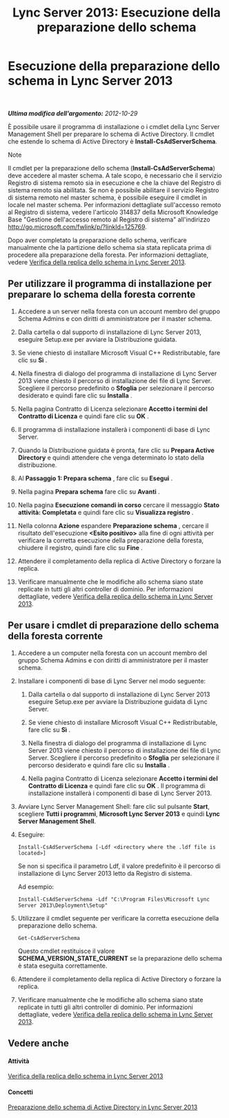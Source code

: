 ﻿---
title: 'Lync Server 2013: Esecuzione della preparazione dello schema'
TOCTitle: Esecuzione della preparazione dello schema
ms:assetid: 9d02bdb1-ff29-417a-bcce-b068b31207d8
ms:mtpsurl: https://technet.microsoft.com/it-it/library/Gg412729(v=OCS.15)
ms:contentKeyID: 49301463
ms.date: 08/24/2015
mtps_version: v=OCS.15
ms.translationtype: HT
---

# Esecuzione della preparazione dello schema in Lync Server 2013

 

_**Ultima modifica dell'argomento:** 2012-10-29_

È possibile usare il programma di installazione o i cmdlet della Lync Server Management Shell per preparare lo schema di Active Directory. Il cmdlet che estende lo schema di Active Directory è **Install-CsAdServerSchema**.


> [!NOTE]
> Il cmdlet per la preparazione dello schema (<STRONG>Install-CsAdServerSchema</STRONG>) deve accedere al master schema. A tale scopo, è necessario che il servizio Registro di sistema remoto sia in esecuzione e che la chiave del Registro di sistema remoto sia abilitata. Se non è possibile abilitare il servizio Registro di sistema remoto nel master schema, è possibile eseguire il cmdlet in locale nel master schema. Per informazioni dettagliate sull'accesso remoto al Registro di sistema, vedere l'articolo 314837 della Microsoft Knowledge Base "Gestione dell'accesso remoto al Registro di sistema" all'indirizzo <A href="http://go.microsoft.com/fwlink/p/?linkid=125769">http://go.microsoft.com/fwlink/p/?linkId=125769</A>.



Dopo aver completato la preparazione dello schema, verificare manualmente che la partizione dello schema sia stata replicata prima di procedere alla preparazione della foresta. Per informazioni dettagliate, vedere [Verifica della replica dello schema in Lync Server 2013](lync-server-2013-verifying-schema-replication.md).

## Per utilizzare il programma di installazione per preparare lo schema della foresta corrente

1.  Accedere a un server nella foresta con un account membro del gruppo Schema Admins e con diritti di amministratore per il master schema.

2.  Dalla cartella o dal supporto di installazione di Lync Server 2013, eseguire Setup.exe per avviare la Distribuzione guidata.

3.  Se viene chiesto di installare Microsoft Visual C++ Redistributable, fare clic su **Sì** .

4.  Nella finestra di dialogo del programma di installazione di Lync Server 2013 viene chiesto il percorso di installazione dei file di Lync Server. Scegliere il percorso predefinito o **Sfoglia** per selezionare il percorso desiderato e quindi fare clic su **Installa** .

5.  Nella pagina Contratto di Licenza selezionare **Accetto i termini del Contratto di Licenza** e quindi fare clic su **OK** .

6.  Il programma di installazione installerà i componenti di base di Lync Server.

7.  Quando la Distribuzione guidata è pronta, fare clic su **Prepara Active Directory** e quindi attendere che venga determinato lo stato della distribuzione.

8.  Al **Passaggio 1: Prepara schema** , fare clic su **Esegui** .

9.  Nella pagina **Prepara schema** fare clic su **Avanti** .

10. Nella pagina **Esecuzione comandi in corso** cercare il messaggio **Stato attività: Completata** e quindi fare clic su **Visualizza registro** .

11. Nella colonna **Azione** espandere **Preparazione schema** , cercare il risultato dell'esecuzione **\<Esito positivo\>** alla fine di ogni attività per verificare la corretta esecuzione della preparazione della foresta, chiudere il registro, quindi fare clic su **Fine** .

12. Attendere il completamento della replica di Active Directory o forzare la replica.

13. Verificare manualmente che le modifiche allo schema siano state replicate in tutti gli altri controller di dominio. Per informazioni dettagliate, vedere [Verifica della replica dello schema in Lync Server 2013](lync-server-2013-verifying-schema-replication.md).

## Per usare i cmdlet di preparazione dello schema della foresta corrente

1.  Accedere a un computer nella foresta con un account membro del gruppo Schema Admins e con diritti di amministratore per il master schema.

2.  Installare i componenti di base di Lync Server nel modo seguente:
    
    1.  Dalla cartella o dal supporto di installazione di Lync Server 2013 eseguire Setup.exe per avviare la Distribuzione guidata di Lync Server.
    
    2.  Se viene chiesto di installare Microsoft Visual C++ Redistributable, fare clic su **Sì** .
    
    3.  Nella finestra di dialogo del programma di installazione di Lync Server 2013 viene chiesto il percorso di installazione dei file di Lync Server. Scegliere il percorso predefinito o **Sfoglia** per selezionare il percorso desiderato e quindi fare clic su **Installa** .
    
    4.  Nella pagina Contratto di Licenza selezionare **Accetto i termini del Contratto di Licenza** e quindi fare clic su **OK** . Il programma di installazione installerà i componenti di base di Lync Server 2013.

3.  Avviare Lync Server Management Shell: fare clic sul pulsante **Start**, scegliere **Tutti i programmi**, **Microsoft Lync Server 2013** e quindi **Lync Server Management Shell**.

4.  Eseguire:
    
        Install-CsAdServerSchema [-Ldf <directory where the .ldf file is located>] 
    
    Se non si specifica il parametro Ldf, il valore predefinito è il percorso di installazione di Lync Server 2013 letto da Registro di sistema.
    
    Ad esempio:
    
        Install-CsAdServerSchema -Ldf "C:\Program Files\Microsoft Lync Server 2013\Deployment\Setup"

5.  Utilizzare il cmdlet seguente per verificare la corretta esecuzione della preparazione dello schema.
    
        Get-CsAdServerSchema 
    
    Questo cmdlet restituisce il valore **SCHEMA\_VERSION\_STATE\_CURRENT** se la preparazione dello schema è stata eseguita correttamente.

6.  Attendere il completamento della replica di Active Directory o forzare la replica.

7.  Verificare manualmente che le modifiche allo schema siano state replicate in tutti gli altri controller di dominio. Per informazioni dettagliate, vedere [Verifica della replica dello schema in Lync Server 2013](lync-server-2013-verifying-schema-replication.md).

## Vedere anche

#### Attività

[Verifica della replica dello schema in Lync Server 2013](lync-server-2013-verifying-schema-replication.md)  

#### Concetti

[Preparazione dello schema di Active Directory in Lync Server 2013](lync-server-2013-preparing-the-active-directory-schema.md)

